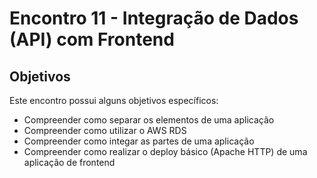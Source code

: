 # Encontro 11 - Integração de Dados (API) com Frontend

## Objetivos

Este encontro possui alguns objetivos específicos:
- Compreender como separar os elementos de uma aplicação
- Compreender como utilizar o AWS RDS
- Compreender como integar as partes de uma aplicação
- Compreender como realizar o deploy básico (Apache HTTP) de uma aplicação de frontend